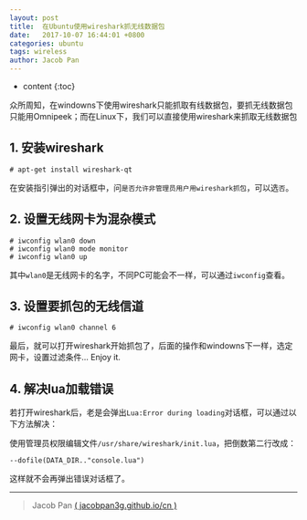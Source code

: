 ```yaml
---
layout: post
title:  在Ubuntu使用wireshark抓无线数据包
date:   2017-10-07 16:44:01 +0800
categories: ubuntu
tags: wireless
author: Jacob Pan
---
```


* content
{:toc}


众所周知，在windowns下使用wireshark只能抓取有线数据包，要抓无线数据包只能用Omnipeek；而在Linux下，我们可以直接使用wireshark来抓取无线数据包


## 1. 安装wireshark

```
# apt-get install wireshark-qt
```

在安装指引弹出的对话框中，问`是否允许非管理员用户用wireshark抓包`，可以选`否`。


## 2. 设置无线网卡为混杂模式

```
# iwconfig wlan0 down
# iwconfig wlan0 mode monitor
# iwconfig wlan0 up
```

其中`wlan0`是无线网卡的名字，不同PC可能会不一样，可以通过`iwconfig`查看。


## 3. 设置要抓包的无线信道

```
# iwconfig wlan0 channel 6
```

最后，就可以打开wireshark开始抓包了，后面的操作和windowns下一样，选定网卡，设置过滤条件... Enjoy it.


## 4. 解决lua加载错误

若打开wireshark后，老是会弹出`Lua:Error during loading`对话框，可以通过以下方法解决：

使用管理员权限编辑文件`/usr/share/wireshark/init.lua`，把倒数第二行改成：

```
--dofile(DATA_DIR.."console.lua") 
```

这样就不会再弹出错误对话框了。


---
> Jacob Pan [( jacobpan3g.github.io/cn )](http://jacobpan3g.github.io/cn)

